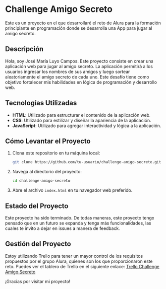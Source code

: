 # Challenge Amigo Secreto

Este es un proyecto en el que desarrollaré el reto de Alura para la formación principiante en programación donde se desarrolla una App para jugar al amigo secreto.

## Descripción

Hola, soy José María Luyo Campos. Este proyecto consiste en crear una aplicación web para jugar al amigo secreto. La aplicación permitirá a los usuarios ingresar los nombres de sus amigos y luego sortear aleatoriamente el amigo secreto de cada uno. Este desafío tiene como objetivo fortalecer mis habilidades en lógica de programación y desarrollo web.

## Tecnologías Utilizadas

- **HTML**: Utilizado para estructurar el contenido de la aplicación web.
- **CSS**: Utilizado para estilizar y diseñar la apariencia de la aplicación.
- **JavaScript**: Utilizado para agregar interactividad y lógica a la aplicación.

## Cómo Levantar el Proyecto

1. Clona este repositorio en tu máquina local:
   ```sh
   git clone https://github.com/tu-usuario/challenge-amigo-secreto.git
2. Navega al directorio del proyecto: 
    ```sh
    cd challenge-amigo-secreto    
3. Abre el archivo `index.html` en tu navegador web preferido.

## Estado del Proyecto

Este proyecto ha sido terminado. De todas maneras, este proyecto tengo pensado que en un futuro se expanda y tenga más funcionalidades, las cuales te invito a dejar en issues a manera de feedback.

## Gestión del Proyecto

Estoy utilizando Trello para tener un mayor control de los requisitos propuestos por el grupo Alura, quienes son los que proporcionaron este reto. Puedes ver el tablero de Trello en el siguiente enlace: [Trello Challenge Amigo Secreto](https://trello.com/b/dpLMsMVu/trello-challenge-amigo-secreto-esp)

¡Gracias por visitar mi proyecto!